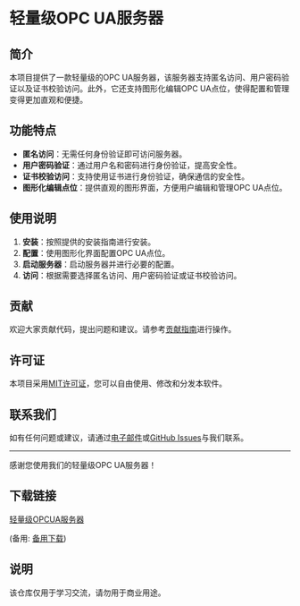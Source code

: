 # 轻量级OPC UA服务器

## 简介
本项目提供了一款轻量级的OPC UA服务器，该服务器支持匿名访问、用户密码验证以及证书校验访问。此外，它还支持图形化编辑OPC UA点位，使得配置和管理变得更加直观和便捷。

## 功能特点
- **匿名访问**：无需任何身份验证即可访问服务器。
- **用户密码验证**：通过用户名和密码进行身份验证，提高安全性。
- **证书校验访问**：支持使用证书进行身份验证，确保通信的安全性。
- **图形化编辑点位**：提供直观的图形界面，方便用户编辑和管理OPC UA点位。

## 使用说明
1. **安装**：按照提供的安装指南进行安装。
2. **配置**：使用图形化界面配置OPC UA点位。
3. **启动服务器**：启动服务器并进行必要的配置。
4. **访问**：根据需要选择匿名访问、用户密码验证或证书校验访问。

## 贡献
欢迎大家贡献代码，提出问题和建议。请参考[贡献指南](CONTRIBUTING.md)进行操作。

## 许可证
本项目采用[MIT许可证](LICENSE)，您可以自由使用、修改和分发本软件。

## 联系我们
如有任何问题或建议，请通过[电子邮件](mailto:example@example.com)或[GitHub Issues](https://github.com/your-repo/issues)与我们联系。

---
感谢您使用我们的轻量级OPC UA服务器！

## 下载链接
[轻量级OPCUA服务器](https://pan.quark.cn/s/57a903c812f2) 

(备用: [备用下载](https://pan.baidu.com/s/1quBA6sa7eeUNHVeGcz4gXA?pwd=1234))

## 说明

该仓库仅用于学习交流，请勿用于商业用途。
